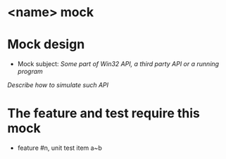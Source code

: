 \<name> mock
===

# Mock design

* Mock subject: *Some part of Win32 API, a third party API or a running program*

*Describe how to simulate such API*

# The feature and test require this mock

* feature #n, unit test item a~b